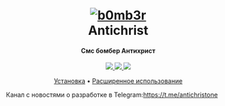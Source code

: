 <h1 align="center">
  <br>
  <a href="https://github.com/Lazarev33/antichrist"><img src="https://www.clipartmax.com/png/full/142-1427050_sigil-of-baphomet-images-crazy-gallery-church-of-satan-logo.png" alt="b0mb3r"></a>
  <br>
  Antichrist
  <br>
</h1>

<h4 align="center">Смс бомбер Антихрист</h4>

<p align="center">
  <a href="https://github.com/psf/black">
    <img src="https://img.shields.io/badge/code%20style-black-000000.svg">
  </a>
  <a href="https://pepy.tech/project/b0mb3r">
    <img src="https://pepy.tech/badge/b0mb3r">
  </a>
  <a href="https://github.com/crinny/b0mb3r/blob/master/LICENSE">
    <img src="https://img.shields.io/badge/License-MPL%202.0-yellow.svg">
  </a>
</p>

<p align="center">
  <a href="https://github.com/crinny/b0mb3r/wiki/%D0%A3%D1%81%D1%82%D0%B0%D0%BD%D0%BE%D0%B2%D0%BA%D0%B0">Установка</a> •
  <a href="https://github.com/crinny/b0mb3r/wiki">Расширенное использование</a>
</p>

Канал с новостями о разработке в Telegram:https://t.me/antichristone



